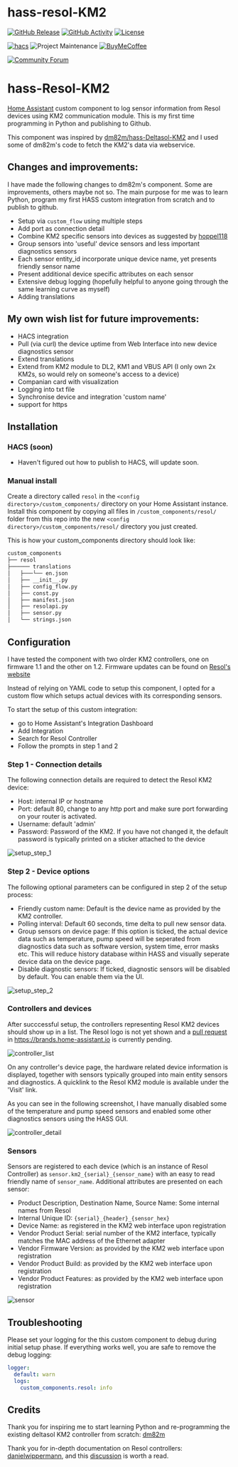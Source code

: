 <!-- prettier-ignore -->

# hass-resol-KM2
[![GitHub Release][releases-shield]][releases]
[![GitHub Activity][commits-shield]][commits]
[![License][license-shield]][license]

[![hacs][hacsbadge]][hacs]
![Project Maintenance][maintenance-shield]
[![BuyMeCoffee][buymecoffeebadge]][buymecoffee]

[![Community Forum][forum-shield]][forum]


# hass-Resol-KM2

[Home Assistant](https://home-assistant.io/) custom component to log sensor information from Resol devices using KM2 communication module. This is my first time programming in Python and publishing to Github. 

This component was inspired by [dm82m/hass-Deltasol-KM2](https://github.com/dm82m/hass-Deltasol-KM2/) and I used some of dm82m's code to fetch the KM2's data via webservice. 

## Changes and improvements:
I have made the following changes to dm82m's component. Some are improvements, others maybe not so. The main purpose for me was to learn Python, program my first HASS custom integration from scratch and to publish to github.

- Setup via `custom_flow` using multiple steps
- Add port as connection detail
- Combine KM2 specific sensors into devices as suggested by [hoppel118](https://github.com/dm82m/hass-Deltasol-KM2/issues/24)
- Group sensors into 'useful' device sensors and less important diagnostics sensors
- Each sensor entity_id incorporate unique device name, yet presents friendly sensor name
- Present additional device specific attributes on each sensor
- Extensive debug logging (hopefully helpful to anyone going through the same learning curve as myself)
- Adding translations


## My own wish list for future improvements:
- HACS integration
- Pull (via curl) the device uptime from Web Interface into new device diagnostics sensor
- Extend translations
- Extend from KM2 module to DL2, KM1 and VBUS API (I only own 2x KM2s, so would rely on someone's access to a device)
- Companian card with visualization
- Logging into txt file
- Synchronise device and integration 'custom name'
- support for https

## Installation

### HACS (soon)

- Haven't figured out how to publish to HACS, will update soon.

### Manual install

Create a directory called `resol` in the `<config directory>/custom_components/` directory on your Home Assistant instance. Install this component by copying all files in `/custom_components/resol/` folder from this repo into the new `<config directory>/custom_components/resol/` directory you just created.

This is how your custom_components directory should look like:

```bash
custom_components
├── resol
├────── translations
│   ├───└── en.json
│   ├── __init__.py
│   ├── config_flow.py
│   ├── const.py
│   ├── manifest.json
│   ├── resolapi.py
│   ├── sensor.py
│   └── strings.json  
```

## Configuration

I have tested the component with two olrder KM2 controllers, one on firmware 1.1 and the other on 1.2. Firmware updates can be found on [Resol's website](https://www.resol.de/en/produktdetail/209)

Instead of relying on YAML code to setup this component, I opted for a custom flow which setups actual devices with its corresponding sensors. 

To start the setup of this custom integration:
- go to Home Assistant's Integration Dashboard
- Add Integration
- Search for Resol Controller
- Follow the prompts in step 1 and 2

### Step 1 - Connection details
The following connection details are required to detect the Resol KM2 device:
- Host: internal IP or hostname
- Port: default 80, change to any http port and make sure port forwarding on your router is activated.
- Username: default 'admin'
- Password: Password of the KM2. If you have not changed it, the default password is typically printed on a sticker attached to the device
  
![setup_step_1](https://github.com/evercape/hass-resol-KM2/assets/4627761/a6a2c7c8-0f3e-4a8b-92db-9496d11d8ebc)

### Step 2 - Device options
The following optional parameters can be configured in step 2 of the setup process:
- Friendly custom name: Default is the device name as provided by the KM2 controller.
- Polling interval: Default 60 seconds, time delta to pull new sensor data. 
- Group sensors on device page: If this option is ticked, the actual device data such as temperature, pump speed will be seperated from diagnostics data such as software version, system time, error masks etc. This will reduce history database within HASS and visually seperate device data on the device page.
- Disable diagnostic sensors: If ticked, diagnostic sensors will be disabled by default. You can enable them via the UI.
  
![setup_step_2](https://github.com/evercape/hass-resol-KM2/assets/4627761/3d8f6a70-73ee-42fc-8b99-078d945b7e01)

### Controllers and devices
After succcessful setup, the controllers representing Resol KM2 devices should show up in a list. The Resol logo is not yet shown and a [pull request](https://github.com/home-assistant/brands/pull/4904) in https://brands.home-assistant.io is currently pending.

![controller_list](https://github.com/evercape/hass-resol-KM2/assets/4627761/f4afaee8-c7c0-4db8-a618-1836de38a7ac)

On any controller's device page, the hardware related device information is displayed, together with sensors typically grouped into main entity sensors and diagnostics. A quicklink to the Resol KM2 module is available under the 'Visit' link. 

As you can see in the following screenshot, I have manually disabled some of the temperature and pump speed sensors and enabled some other diagnostics sensors using the HASS GUI.

![controller_detail](https://github.com/evercape/hass-resol-KM2/assets/4627761/86678db8-5393-4a42-9b38-8b548443317c)

### Sensors
Sensors are registered to each device (which is an instance of Resol Controller) as `sensor.km2_{serial}_{sensor_name}` with an easy to read friendly name of `sensor_name`. Additional attributes are presented on each sensor:
- Product Description, Destination Name, Source Name: Some internal names from Resol
- Internal Unique ID: `{serial}_{header}_{sensor_hex}`
- Device Name: as registered in the KM2 web interface upon registration
- Vendor Product Serial: serial number of the KM2 interface, typically matches the MAC address of the Ethernet adapter
- Vendor Firmware Version: as provided by the KM2 web interface upon registration
- Vendor Product Build: as provided by the KM2 web interface upon registration
- Vendor Product Features: as provided by the KM2 web interface upon registration
  
![sensor](https://github.com/evercape/hass-resol-KM2/assets/4627761/7cc651e3-442d-4fac-81d5-5a155a077f8c)


## Troubleshooting
Please set your logging for the this custom component to debug during initial setup phase. If everything works well, you are safe to remove the debug logging:
```yaml
logger:
  default: warn
  logs:
    custom_components.resol: info
```

## Credits

Thank you for inspiring me to start learning Python and re-programming the existing deltasol KM2 controller from scratch: [dm82m](https://github.com/dm82m)

Thank you for in-depth documentation on Resol controllers: [danielwippermann](https://github.com/danielwippermann), and this [discussion](https://github.com/danielwippermann/resol-vbus/issues/32) is worth a read.








[releases-shield]: https://img.shields.io/github/release/evercape/hass-resol-KM2.svg?style=for-the-badge
[releases]: https://github.com/evercape/hass-resol-KM2/releases

[commits-shield]: https://img.shields.io/github/commit-activity/y/evercape/hass-resol-KM2?style=for-the-badge
[commits]: https://github.com/evercape/hass-resol-KM2/commits/master

[license-shield]: https://img.shields.io/github/license/evercape/hass-resol-KM2.svg?style=for-the-badge
[license]: LICENSE

[hacs]: https://github.com/custom-components/hacs
[hacsbadge]: https://img.shields.io/badge/HACS-Custom-orange.svg?style=for-the-badge

[maintenance-shield]: https://img.shields.io/badge/maintainer-Martin%20%40evercape-blue.svg?style=for-the-badge

[buymecoffee]: https://www.buymeacoffee.com/evercape
[buymecoffeebadge]: https://img.shields.io/badge/buy%20me%20a%20coffee-donate-yellow.svg?style=for-the-badge

[forum-shield]: https://img.shields.io/badge/community-forum-brightgreen.svg?style=for-the-badge
[forum]: https://community.home-assistant.io/t/resol-km2/
